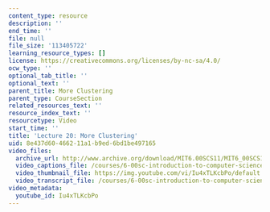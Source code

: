 ```yaml
---
content_type: resource
description: ''
end_time: ''
file: null
file_size: '113405722'
learning_resource_types: []
license: https://creativecommons.org/licenses/by-nc-sa/4.0/
ocw_type: ''
optional_tab_title: ''
optional_text: ''
parent_title: More Clustering
parent_type: CourseSection
related_resources_text: ''
resource_index_text: ''
resourcetype: Video
start_time: ''
title: 'Lecture 20: More Clustering'
uid: 8e437d60-4662-11a1-b9ed-6bd1be497165
video_files:
  archive_url: http://www.archive.org/download/MIT6.00SCS11/MIT6_00SCS11_lec20_300k.mp4
  video_captions_file: /courses/6-00sc-introduction-to-computer-science-and-programming-spring-2011/71f4a18ed16f5c8f8aa235047ab1a74b_Iu4xTLKcbPo.vtt
  video_thumbnail_file: https://img.youtube.com/vi/Iu4xTLKcbPo/default.jpg
  video_transcript_file: /courses/6-00sc-introduction-to-computer-science-and-programming-spring-2011/de24b81797ad6f6005f3997b6a4e08af_Iu4xTLKcbPo.pdf
video_metadata:
  youtube_id: Iu4xTLKcbPo
---
```

